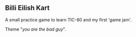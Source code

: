 ## Billi Eilish Kart

A small practice game to learn TIC-80 and my first 'game jam'.

Theme "_you are the bad guy_".